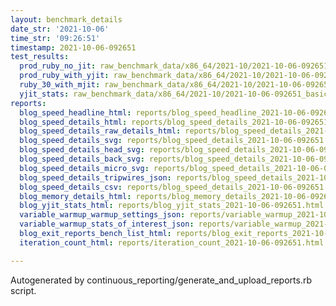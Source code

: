 ```yaml
---
layout: benchmark_details
date_str: '2021-10-06'
time_str: '09:26:51'
timestamp: 2021-10-06-092651
test_results:
  prod_ruby_no_jit: raw_benchmark_data/x86_64/2021-10/2021-10-06-092651_basic_benchmark_prod_ruby_no_jit.json
  prod_ruby_with_yjit: raw_benchmark_data/x86_64/2021-10/2021-10-06-092651_basic_benchmark_prod_ruby_with_yjit.json
  ruby_30_with_mjit: raw_benchmark_data/x86_64/2021-10/2021-10-06-092651_basic_benchmark_ruby_30_with_mjit.json
  yjit_stats: raw_benchmark_data/x86_64/2021-10/2021-10-06-092651_basic_benchmark_yjit_stats.json
reports:
  blog_speed_headline_html: reports/blog_speed_headline_2021-10-06-092651.html
  blog_speed_details_html: reports/blog_speed_details_2021-10-06-092651.html
  blog_speed_details_raw_details_html: reports/blog_speed_details_2021-10-06-092651.raw_details.html
  blog_speed_details_svg: reports/blog_speed_details_2021-10-06-092651.svg
  blog_speed_details_head_svg: reports/blog_speed_details_2021-10-06-092651.head.svg
  blog_speed_details_back_svg: reports/blog_speed_details_2021-10-06-092651.back.svg
  blog_speed_details_micro_svg: reports/blog_speed_details_2021-10-06-092651.micro.svg
  blog_speed_details_tripwires_json: reports/blog_speed_details_2021-10-06-092651.tripwires.json
  blog_speed_details_csv: reports/blog_speed_details_2021-10-06-092651.csv
  blog_memory_details_html: reports/blog_memory_details_2021-10-06-092651.html
  blog_yjit_stats_html: reports/blog_yjit_stats_2021-10-06-092651.html
  variable_warmup_warmup_settings_json: reports/variable_warmup_2021-10-06-092651.warmup_settings.json
  variable_warmup_stats_of_interest_json: reports/variable_warmup_2021-10-06-092651.stats_of_interest.json
  blog_exit_reports_bench_list_html: reports/blog_exit_reports_2021-10-06-092651.bench_list.html
  iteration_count_html: reports/iteration_count_2021-10-06-092651.html

---
```

Autogenerated by continuous_reporting/generate_and_upload_reports.rb script.
